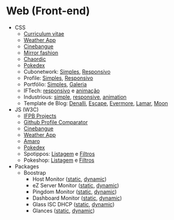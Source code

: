 # Web (Front-end)

- CSS
  - [Curriculum vitae](css/curriculum-vitae/)
  - [Weather App](css/weather-responsive/)
  - [Cinebangue](css/cinebangue-responsive/)
  - [Mirror fashion](css/mirrorfashion/)
  - [Chaordic](css/chaordic/)
  - [Pokedex](css/pokedex)
  - Cubonetwork: [Simples](css/cubonetwork-simple/), [Responsivo](css/cubonetwork-responsive/)
  - Profile: [Simples](css/profile-simple/), [Responsivo](css/profile-responsive/)
  - Portfólio: [Simples](css/portfolio-simple/), [Galeria](css/portfolio-gallery/)
  - IFTech: [responsivo](css/iftech) e [animação](css/iftech-animation)
  - Industrious: [simple](css/industrious-simple), [responsive](css/industrious-responsive), [animation](css/industrious-animation)
  - Template de Blog: [Denalli](css/blog-denalli/), [Escape](css/blog-escape/), [Evermore](css/blog-evermore/), [Lamar](css/blog-lamar/), [Moon](css/blog-moon/)
- JS (W3C)
  - [IFPB Projects](js/ifpb-projects/)
  - [Github Profile Comparator](js/github-profile-comparator/)
  - [Cinebangue](js/cinebangue/)
  - [Weather App](js/weather-app/)
  - [Amaro](js/amaro/)
  - [Pokedex](js/pokedex/)
  - Spotippos: [Listagem](js/spotippos/) e [Filtros](js/spotippos-filters/)
  - Pokeshop: [Listagem](js/pokeshop/) e [Filtros](js/pokeshop-filters/)
- Packages
  - Boostrap
    - Host Monitor ([static](packages/bootstrap/static/host-monitor/), [dynamic](packages/bootstrap/dynamic/host-monitor/))
    - eZ Server Monitor ([static](packages/bootstrap/static/ez-server-monitor/), [dynamic](packages/bootstrap/dynamic/ez-server-monitor/))
    - Pingdom Monitor ([static](packages/bootstrap/static/pingdom-monitor/), [dynamic](packages/bootstrap/dynamic/pingdom-monitor/))
    - Dashboard Monitor ([static](packages/bootstrap/static/dashboard-monitor/), [dynamic](packages/bootstrap/dynamic/dashboard-monitor/))
    - Glass ISC DHCP ([static](packages/bootstrap/static/glass-isc-dhcp/), [dynamic](packages/bootstrap/dynamic/glass-isc-dhcp/))
    - Glances ([static](packages/bootstrap/static/glances/), [dynamic](packages/bootstrap/dynamic/glances/))
